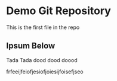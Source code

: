 # Demo Git Repository

This is the first file in the repo

## Ipsum Below
Tada Tada dood dood doood

frfeeijfeiofjesiofjoiesijfoisefjseo
